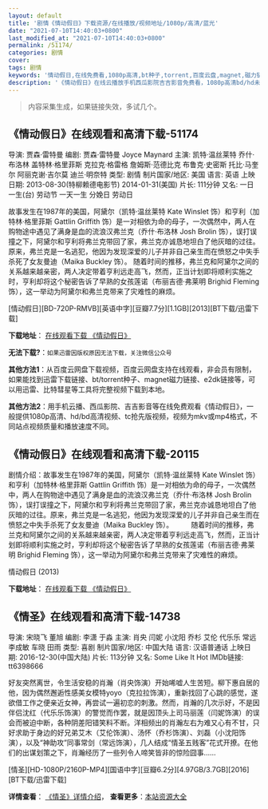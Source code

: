 ```yaml
---
layout: default
title: '剧情《情动假日》下载资源/在线播放/视频地址/1080p/高清/蓝光'
date: "2021-07-10T14:40:03+0800"
last_modified_at: "2021-07-10T14:40:03+0800"
permalink: /51174/
categories: 剧情
cover:
tags: 剧情
keywords: '情动假日,在线免费看,1080p高清,bt种子,torrent,百度云盘,magnet,磁力链,迅雷下载资源'
description: '《情动假日》在线云播放手机西瓜影院吉吉影音免费看，1080p高清bd/hd未删减完整版和tc抢先枪版，mkv/mp4格式，附带bt/torrent种子、magnet/磁力链、百度云盘、网盘资源迅雷下载链接'
---
```


>内容采集生成，如果链接失效，多试几个。


## 《情动假日》在线观看和高清下载-51174

导演: 贾森·雷特曼 编剧: 贾森·雷特曼 Joyce Maynard 主演: 凯特·温丝莱特 乔什·布洛林 盖特林·格里菲斯 克拉克·格雷格 詹姆斯·范德比克 布鲁克·史密斯 托比·马奎尔 阿丽克谢·吉尔莫 迪兰·明奈特 类型: 剧情 制片国家/地区: 美国 语言: 英语 上映日期: 2013-08-30(特柳赖德电影节) 2014-01-31(美国) 片长: 111分钟 又名: 一日一生(台) 劳动节 一天一生 分娩日 劳动日

故事发生在1987年的美国，阿黛尔（凯特·温丝莱特 Kate Winslet 饰）和亨利（加特林·格里菲斯 Gattlin Griffith 饰）是一对相依为命的母子，一次偶然中，两人在购物途中遇见了满身是血的流浪汉弗兰克（乔什·布洛林 Josh Brolin 饰），误打误撞之下，阿黛尔和亨利将弗兰克带回了家，弗兰克亦诚恳地坦白了他灰暗的过往。原来，弗兰克是一名逃犯，他因为发现深爱的儿子并非自己亲生而在愤怒之中失手杀死了女友曼迪（Maika Buckley 饰）。 随着时间的推移，弗兰克和阿黛尔之间的关系越来越亲密，两人决定带着亨利远走高飞，然而，正当计划即将顺利实施之时，亨利却将这个秘密告诉了早熟的女孩莲诺（布丽吉德·弗莱明 Brighid Fleming 饰），这一举动为阿黛尔和弗兰克带来了灾难性的麻烦。


[情动假日][BD-720P-RMVB][英语中字][豆瓣7.7分][1.1GB][2013][BT下载/迅雷下载]

**下载地址**： [在线观看下载 《情动假日》](https://www.btdx8.com/torrent/labor_day_2013.html) 


**无法下载?**：`如果迅雷因版权原因无法下载，关注微信公众号 `

**其他方法1**：从百度云网盘下载视频，百度云网盘支持在线观看，非会员有限制，如果能找到迅雷下载链接、bt/torrent种子、magnet磁力链接、e2dk链接等，可以用迅雷、比特彗星等工具将完整视频下载到本地。

**其他方法2**：用手机云播、西瓜影院、吉吉影音等在线免费观看《情动假日》，一般提供1080p高清、hd/bd高清视频、tc抢先版视频，视频为mkv或mp4格式，不同站点视频质量和播放速度不同。


## 《情动假日》在线观看和高清下载-20115

剧情介绍：故事发生在1987年的美国，阿黛尔（凯特·温丝莱特 Kate Winslet 饰）和亨利（加特林·格里菲斯 Gattlin Griffith 饰）是一对相依为命的母子，一次偶然中，两人在购物途中遇见了满身是血的流浪汉弗兰克（乔什·布洛林 Josh Brolin 饰），误打误撞之下，阿黛尔和亨利将弗兰克带回了家，弗兰克亦诚恳地坦白了他灰暗的过往。原来，弗兰克是一名逃犯，他因为发现深爱的儿子并非自己亲生而在愤怒之中失手杀死了女友曼迪（Maika Buckley 饰）。  　　随着时间的推移，弗兰克和阿黛尔之间的关系越来越亲密，两人决定带着亨利远走高飞，然而，正当计划即将顺利实施之时，亨利却将这个秘密告诉了早熟的女孩莲诺（布丽吉德·弗莱明 Brighid Fleming 饰），这一举动为阿黛尔和弗兰克带来了灾难性的麻烦。


情动假日 (2013)

**下载地址**： [在线观看下载 《情动假日》](https://www.btbtdy.me/btdy/dy2007.html) 


## 《情圣》在线观看和高清下载-14738

导演: 宋晓飞 董旭 编剧: 李潇 于淼 主演: 肖央 闫妮 小沈阳 乔杉 艾伦 代乐乐 常远 李成敏 车晓 田雨 类型: 喜剧 制片国家/地区: 中国大陆 语言: 汉语普通话 上映日期: 2016-12-30(中国大陆) 片长: 113分钟 又名: Some Like It Hot IMDb链接: tt6398666

好友突然离世，令生活安稳的肖瀚（肖央饰演）开始唏嘘人生苦短。柳下惠自居的他，因为偶然邂逅性感美女模特yoyo（克拉拉饰演），重新找回了心跳的感觉，遂欲借工作之便亲近女神，再尝试一遍初恋的刺激。然而，肖瀚的几次示好，不是因伴侣沈红（代乐乐饰演）的警觉而作罢，就是因顶头上司马丽莲（闫妮饰演）的误会而被迫中断，各种阴差阳错笑料不断。洋相频出的肖瀚左右为难又心有不甘，只好求助于身边的好兄弟艾木（艾伦饰演）、汤怀（乔杉饰演）、刘磊（小沈阳饰演），以及“神助攻”同事常剑（常远饰演），几人结成“情圣五贱客”花式开撩。在他们的出谋划策之下，肖瀚经历了一些列令人啼笑皆非的惊险囧事……


[情圣][HD-1080P/2160P-MP4][国语中字][豆瓣6.2分][4.97GB/3.7GB][2016][BT下载/迅雷下载]

**详情查看**： [《情圣》详情介绍](/movie/14738/)， **查看更多**：[本站资源大全](/movie/t/all/)

